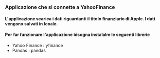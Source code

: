 ### Applicazione che si connette a YahooFinance

#### L'applicazione scarica i dati riguardanti il titolo finanziario di Apple. I dati vengono salvati in lcoale.

#### Per far funzionare l'applicazione bisogna instalalre le seguenti librerie
- Yahoo Finance : yfinance
- Pandas : pandas